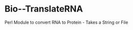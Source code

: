 Bio--TranslateRNA
=================

Perl Module to convert RNA to Protein - Takes a String or File
